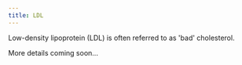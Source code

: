 ```yaml
---
title: LDL
---
```


Low-density lipoprotein (LDL) is often referred to as 'bad' cholesterol.

More details coming soon...